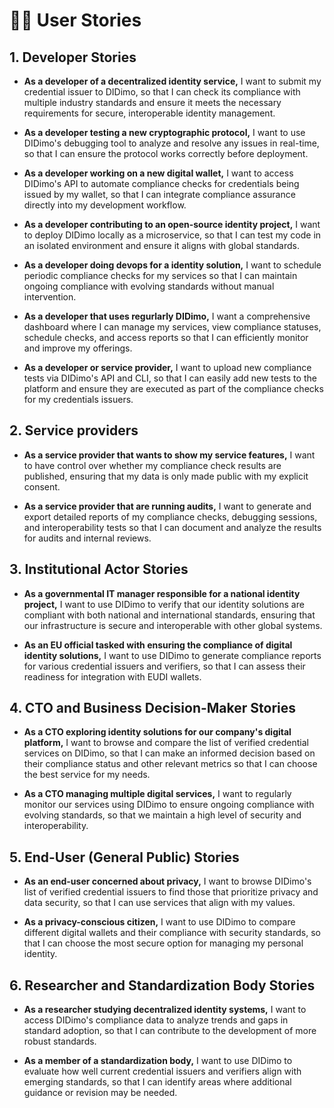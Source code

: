 # 🧑‍💻 User Stories

## 1. Developer Stories

- **As a developer of a decentralized identity service,** I want to submit my credential issuer to DIDimo, so that I can check its compliance with multiple industry standards and ensure it meets the necessary requirements for secure, interoperable identity management.

- **As a developer testing a new cryptographic protocol,** I want to use DIDimo's debugging tool to analyze and resolve any issues in real-time, so that I can ensure the protocol works correctly before deployment.

- **As a developer working on a new digital wallet,** I want to access DIDimo's API to automate compliance checks for credentials being issued by my wallet, so that I can integrate compliance assurance directly into my development workflow.

- **As a developer contributing to an open-source identity project,** I want to deploy DIDimo locally as a microservice, so that I can test my code in an isolated environment and ensure it aligns with global standards.

- **As a developer doing devops for a identity solution,** I want to schedule periodic compliance checks for my services so that I can maintain ongoing compliance with evolving standards without manual intervention.

- **As a developer that uses regurlarly DIDimo,** I want a comprehensive dashboard where I can manage my services, view compliance statuses, schedule checks, and access reports so that I can efficiently monitor and improve my offerings.

- **As a developer or service provider,** I want to upload new compliance tests via DIDimo's API and CLI, so that I can easily add new tests to the platform and ensure they are executed as part of the compliance checks for my credentials issuers.

## 2. Service providers

- **As a service provider that wants to show my service features,** I want to have control over whether my compliance check results are published, ensuring that my data is only made public with my explicit consent.

- **As a service provider that are running audits,** I want to generate and export detailed reports of my compliance checks, debugging sessions, and interoperability tests so that I can document and analyze the results for audits and internal reviews.

## 3. Institutional Actor Stories

- **As a governmental IT manager responsible for a national identity project,** I want to use DIDimo to verify that our identity solutions are compliant with both national and international standards, ensuring that our infrastructure is secure and interoperable with other global systems.

- **As an EU official tasked with ensuring the compliance of digital identity solutions,** I want to use DIDimo to generate compliance reports for various credential issuers and verifiers, so that I can assess their readiness for integration with EUDI wallets.

## 4. CTO and Business Decision-Maker Stories

- **As a CTO exploring identity solutions for our company's digital platform,** I want to browse and compare the list of verified credential services on DIDimo, so that I can make an informed decision based on their compliance status and other relevant metrics so that I can choose the best service for my needs.

- **As a CTO managing multiple digital services,** I want to regularly monitor our services using DIDimo to ensure ongoing compliance with evolving standards, so that we maintain a high level of security and interoperability.

## 5. End-User (General Public) Stories

- **As an end-user concerned about privacy,** I want to browse DIDimo's list of verified credential issuers to find those that prioritize privacy and data security, so that I can use services that align with my values.

- **As a privacy-conscious citizen,** I want to use DIDimo to compare different digital wallets and their compliance with security standards, so that I can choose the most secure option for managing my personal identity.


## 6. Researcher and Standardization Body Stories

- **As a researcher studying decentralized identity systems,** I want to access DIDimo's compliance data to analyze trends and gaps in standard adoption, so that I can contribute to the development of more robust standards.

- **As a member of a standardization body,** I want to use DIDimo to evaluate how well current credential issuers and verifiers align with emerging standards, so that I can identify areas where additional guidance or revision may be needed.

